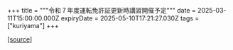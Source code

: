 +++
title = """令和７年度運転免許証更新時講習開催予定"""
date = 2025-03-11T15:00:00.000Z
expiryDate = 2025-05-10T17:21:27.030Z
tags = ["kuriyama"]
+++


[[source]](https://www.town.kuriyama.hokkaido.jp/site/koutsuuannzen/30694.html)
